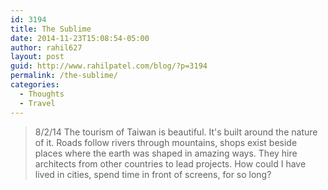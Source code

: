 ```yaml
---
id: 3194
title: The Sublime
date: 2014-11-23T15:08:54-05:00
author: rahil627
layout: post
guid: http://www.rahilpatel.com/blog/?p=3194
permalink: /the-sublime/
categories:
  - Thoughts
  - Travel
---
```



<blockquote>
8/2/14
The tourism of Taiwan is beautiful. It's built around the nature of it. Roads follow rivers through mountains, shops exist beside places where the earth was shaped in amazing ways. They hire architects from other countries to lead projects. How could I have lived in cities, spend time in front of screens, for so long?</blockquote>

